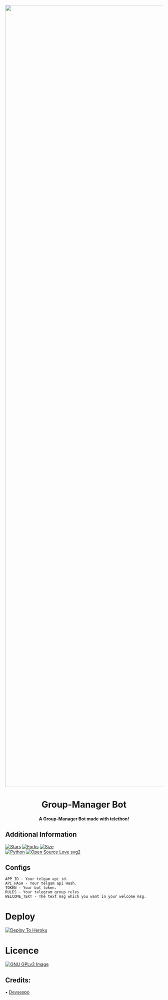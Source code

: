 <p align="center"><a href="https://t.me/TgxBots"><img src="https://telegra.ph/file/6e50a22dcb7bf6a062b1c.jpg" width="2500"></a></p> 
<h1 align="center"><b>Group-Manager Bot</b></h1>
<h4 align="center">A Group-Manager Bot made with telethon!</h4>

## Additional Information
[![Stars](https://img.shields.io/github/stars/TgxBotz/TelethonGPBot?style=flat-square&color=yellow)](https://github.com/TgxBotz/TelethonGPBot/stargazers)
[![Forks](https://img.shields.io/github/forks/TgxBotz/TelethonGPBot?style=flat-square&color=orange)](https://github.com/TgxBotz/TelethonGPBot/fork)
[![Size](https://img.shields.io/github/repo-size/TgxBotz/TelethonGPBot?style=flat-square&color=green)](https://github.com/TgxBotz/TelethonGPBot/)   
[![Python](https://img.shields.io/badge/Python-v3.9-blue)](https://www.python.org/)
[![Open Source Love svg2](https://badges.frapsoft.com/os/v2/open-source.svg?v=103)](https://github.com/TgxBotz/TelethonGPBot)

## Configs
```
APP_ID - Your telgam api id.
API_HASH - Your telgam api Hash.
TOKEN - Your bot token.
RULES - Your telegram group rules
WELCOME_TEXT - The text msg which you want in your welcome msg.
```

# Deploy
[![Deploy To Heroku](https://www.herokucdn.com/deploy/button.svg)](https://heroku.com/deploy?template=https://github.com/TgxBotz/TelethonGPBot/blob/main)

# Licence
[![GNU GPLv3 Image](https://www.gnu.org/graphics/gplv3-127x51.png)](http://www.gnu.org/licenses/gpl-3.0.en.html)

## Credits:
• [Devsexpo](https://GitHub.com/Devsexpo)

